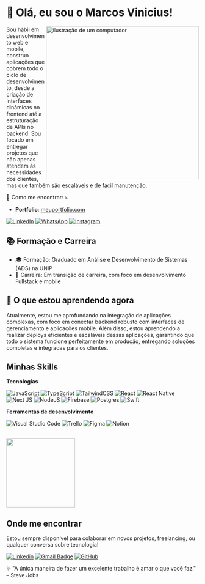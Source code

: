 
# 👋 Olá, eu sou o Marcos Vinicius!

<img src="https://raw.githubusercontent.com/MicaelliMedeiros/micaellimedeiros/master/image/computer-illustration.png" alt="ilustração de um computador" min-width="400px" max-width="400px" width="400px" align="right">

<p align="left"> 
  Sou hábil em desenvolvimento web e mobile, construo aplicações que cobrem todo o ciclo de desenvolvimento, desde a criação de 
  interfaces dinâmicas no frontend até a estruturação de APIs no backend. Sou focado em entregar projetos que não apenas atendem 
  às necessidades dos clientes, mas que também são escaláveis e de fácil manutenção.
<p align="left">
  💌 Como me encontrar: ⤵️
</p>

<p align="left">
    
  * **Portfolio**: [meuportfolio.com](https://portifolio-iota-ochre.vercel.app/)
  <a href="#" title="LinkedIn">
  <img src="https://img.shields.io/badge/-Linkedin-0e76a8?style=flat-square&logo=Linkedin&logoColor=white&link=https://www.linkedin.com/in/marcos-vinicus/" alt="LinkedIn"/></a>
  <a href="#" title="WhatsApp">
  <img src="https://img.shields.io/badge/-WhatsApp-25d366?style=flat-square&labelColor=25d366&logo=whatsapp&logoColor=white&link=https://api.whatsapp.com/send?phone=5511993005062&text=Ol%C3%A1" alt="WhatsApp"/></a>
  <a href="#" title="Instagram">
  <img src="https://img.shields.io/badge/-Instagram-DF0174?style=flat-square&labelColor=DF0174&logo=instagram&logoColor=white&link=https://www.instagram.com/marcos_vinisilva2/" alt="Instagram"/></a>

</p>


## 📚 Formação e Carreira

- 🎓 Formação: Graduado em Análise e Desenvolvimento de Sistemas (ADS) na UNIP
- 💼 Carreira: Em transição de carreira, com foco em desenvolvimento Fullstack e mobile

## 🌱 O que estou aprendendo agora

Atualmente, estou me aprofundando na integração de aplicações complexas, com foco em conectar backend robusto com interfaces de 
gerenciamento e aplicações mobile. Além disso, estou aprendendo a realizar deploys eficientes e escaláveis dessas aplicações, 
garantindo que todo o sistema funcione perfeitamente em produção, entregando soluções completas e integradas para os clientes.


## Minhas Skills

**Tecnologias**

![JavaScript](https://img.shields.io/badge/javascript-%23323330.svg?style=for-the-badge&logo=javascript&logoColor=%23F7DF1E)
![TypeScript](https://img.shields.io/badge/typescript-%23007ACC.svg?style=for-the-badge&logo=typescript&logoColor=white)
![TailwindCSS](https://img.shields.io/badge/tailwindcss-%2338B2AC.svg?style=for-the-badge&logo=tailwind-css&logoColor=white)
![React](https://img.shields.io/badge/react-%2320232a.svg?style=for-the-badge&logo=react&logoColor=%2361DAFB)
![React Native](https://img.shields.io/badge/react_native-%2320232a.svg?style=for-the-badge&logo=react&logoColor=%2361DAFB)
![Next JS](https://img.shields.io/badge/Next-black?style=for-the-badge&logo=next.js&logoColor=white)
![NodeJS](https://img.shields.io/badge/node.js-6DA55F?style=for-the-badge&logo=node.js&logoColor=white)
![Firebase](https://img.shields.io/badge/firebase-a08021?style=for-the-badge&logo=firebase&logoColor=ffcd34)
![Postgres](https://img.shields.io/badge/postgres-%23316192.svg?style=for-the-badge&logo=postgresql&logoColor=white)
![Swift](https://img.shields.io/badge/swift-F54A2A?style=for-the-badge&logo=swift&logoColor=white)


**Ferramentas de desenvolvimento**

![Visual Studio Code](https://img.shields.io/badge/Visual%20Studio%20Code-0078d7.svg?style=for-the-badge&logo=visual-studio-code&logoColor=white)
![Trello](https://img.shields.io/badge/Trello-%23026AA7.svg?style=for-the-badge&logo=Trello&logoColor=white)
![Figma](https://img.shields.io/badge/figma-%23F24E1E.svg?style=for-the-badge&logo=figma&logoColor=white)
![Notion](https://img.shields.io/badge/Notion-%23000000.svg?style=for-the-badge&logo=notion&logoColor=white)

<br/>
<a href="https://github.com/MarcosSantos-1" title="Perfil do Marcos">
  <img height="180em" src="https://github-readme-stats.vercel.app/api?username=MarcosSantos-1&theme=dark&show_icons=true" />
</a>

## Onde me encontrar

Estou sempre disponível para colaborar em novos projetos, freelancing, ou qualquer conversa sobre tecnologia! 

[![Linkedin](https://img.shields.io/badge/-Marcos_Vinicius-blue?style=flat-square&logo=Linkedin&logoColor=white&link=https://www.linkedin.com/in/marcos-vinicus/)](https://www.linkedin.com/in/marcos-vinicus/)
[![Gmail Badge](https://img.shields.io/badge/-marcosv.dev@outlook.com-006bed?style=flat-square&logo=Gmail&logoColor=white&link=mailto:marcosv.dev@outlook.com)](mailto:marcosv.dev@outlook.com)
[![GitHub](https://img.shields.io/github/followers/MarcosSantos-1?label=follow&style=social)](https://github.com/MarcosSantos-1)

✨ "A única maneira de fazer um excelente trabalho é amar o que você faz." – Steve Jobs
